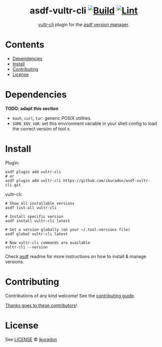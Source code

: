 <div align="center">

# asdf-vultr-cli [![Build](https://github.com/ikuradon/asdf-vultr-cli/actions/workflows/build.yml/badge.svg)](https://github.com/ikuradon/asdf-vultr-cli/actions/workflows/build.yml) [![Lint](https://github.com/ikuradon/asdf-vultr-cli/actions/workflows/lint.yml/badge.svg)](https://github.com/ikuradon/asdf-vultr-cli/actions/workflows/lint.yml)


[vultr-cli](https://github.com/vultr/vultr-cli) plugin for the [asdf version manager](https://asdf-vm.com).

</div>

# Contents

- [Dependencies](#dependencies)
- [Install](#install)
- [Contributing](#contributing)
- [License](#license)

# Dependencies

**TODO: adapt this section**

- `bash`, `curl`, `tar`: generic POSIX utilities.
- `SOME_ENV_VAR`: set this environment variable in your shell config to load the correct version of tool x.

# Install

Plugin:

```shell
asdf plugin add vultr-cli
# or
asdf plugin add vultr-cli https://github.com/ikuradon/asdf-vultr-cli.git
```

vultr-cli:

```shell
# Show all installable versions
asdf list-all vultr-cli

# Install specific version
asdf install vultr-cli latest

# Set a version globally (on your ~/.tool-versions file)
asdf global vultr-cli latest

# Now vultr-cli commands are available
vultr-cli --version
```

Check [asdf](https://github.com/asdf-vm/asdf) readme for more instructions on how to
install & manage versions.

# Contributing

Contributions of any kind welcome! See the [contributing guide](contributing.md).

[Thanks goes to these contributors](https://github.com/ikuradon/asdf-vultr-cli/graphs/contributors)!

# License

See [LICENSE](LICENSE) © [ikuradon](https://github.com/ikuradon/)
